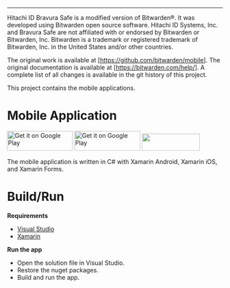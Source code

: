 ----------------------------------------------------------------

Hitachi ID Bravura Safe is a modified version of Bitwarden®. It was developed using Bitwarden open source software. Hitachi ID Systems, Inc. and Bravura Safe are not affiliated with or endorsed by Bitwarden or Bitwarden, Inc. Bitwarden is a trademark or registered trademark of Bitwarden, Inc. in the United States and/or other countries. 

The original work is available at [https://github.com/bitwarden/mobile]. 
The original documentation is available at [https://bitwarden.com/help/].
A complete list of all changes is available in the git history of this project.

This project contains the mobile applications.

# Mobile Application

<a href="https://play.google.com/store/apps/details?id=com.x8bit..<replace me>" target="_blank"><img alt="Get it on Google Play" src="https://imgur.com/.<replace me>.png" width="153" height="46"></a> <a href="https://mobileapp.<replace me>/fdroid/" target="_blank"><img alt="Get it on Google Play" src="https://i.imgur.com/HDicnzz.png" width="154" height="46"></a> <a href="https://itunes.apple.com/us/app/.<replace me>/id1137397744?mt=8" target="_blank"><img src="https://imgur.com/.<replace me>.png" width="135" height="40"></a>

The mobile application is written in C# with Xamarin Android, Xamarin iOS, and Xamarin Forms.

# Build/Run

**Requirements**

- [Visual Studio](https://visualstudio.microsoft.com/)
- [Xamarin](https://docs.microsoft.com/en-us/xamarin/get-started/installation/?pivots=windows)

**Run the app**

- Open the solution file in Visual Studio.
- Restore the nuget packages.
- Build and run the app.

